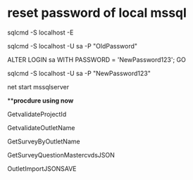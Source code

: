

# reset password of local mssql
sqlcmd -S localhost -E

sqlcmd -S localhost -U sa -P "OldPassword"

ALTER LOGIN sa WITH PASSWORD = 'NewPassword123';
GO

sqlcmd -S localhost -U sa -P "NewPassword123"


net start mssqlserver

**********procdure using now********

GetvalidateProjectId

GetvalidateOutletName

GetSurveyByOutletName

GetSurveyQuestionMastercvdsJSON

OutletImportJSONSAVE